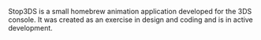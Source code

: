 Stop3DS is a small homebrew animation application developed for the 3DS console. It was created as an exercise in design and coding and is in active development.